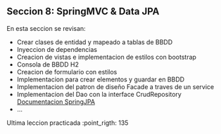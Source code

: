 ## Seccion 8: SpringMVC & Data JPA

En esta seccion se revisan:
- Crear clases de entidad y mapeado a tablas de BBDD
- Inyeccion de dependencias
- Creacion de vistas e implementacion de estilos con bootstrap
- Consola de BBDD H2
- Creacion de formulario con estilos
- Implementacion para crear elementos y guardar en BBDD
- Implementacion del patron de diseño Facade a traves de un service
- Implementacion del Dao con la interface CrudRepository [Documentacion SpringJPA](https://spring.io/projects/spring-data-jpa#learn)
- ... 

Ultima leccion practicada :point_rigth: 135